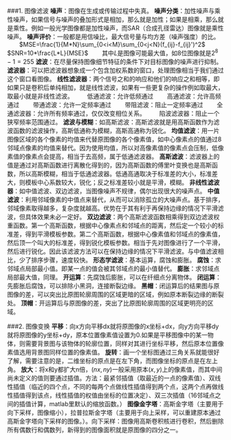 
###1.&#160;图像滤波
**噪声**：图像在生成或传输过程中失真。
**噪声分类**：加性噪声与乘性噪声，如果信号与噪声的叠加形式是相加，那么就是加性；如果是相乘，那么就是乘性。例如一般光学图像都是加性噪声，而SAR（合成孔径雷达）图像就是乘性噪声。
**噪声评价**：一般都是用信噪比，最大信号量与均方差（噪声强度）的比。
&emsp;&emsp;$MSE=\frac{1}{M*N}\sum_{0<i<M}\sum_{0<j<N}(f_{ij}-f_{ij}')^2$
&emsp;&emsp;$SNR=10*\frac{L*L}{MSE}$
&emsp;&emsp;其中$L$是图像可能最大值，如8位图像就是$2^8-1=255$
**滤波**：在尽量保持图像细节特征的条件下对目标图像的噪声进行抑制。
**滤波器**：可以把滤波器想象成一个包含加权系数的窗口，处理图像相当于我们通过这个窗口看图像。
**线性滤波器**：两个信号之和的响应和他们的响应之和相等，即如果只是卷积后单纯相加，就是线性滤波，如果有一些更复杂的操作例如取最大，取最小就是非线性滤波。
&emsp;&emsp;低通滤波：允许低频通过
&emsp;&emsp;高通滤波：允许高频通过
&emsp;&emsp;带通滤波：允许一定频率通过
&emsp;&emsp;带阻滤波：阻止一定频率通过
&emsp;&emsp;全通滤波器：允许所有频率通过，仅仅改变相位关系。
&emsp;&emsp;陷波滤波器：阻止一个狭窄频率范围通过。
**滤波与模糊**：如高斯滤波：高斯滤波就是用高斯函数作为滤波函数的滤波操作，高斯低通称为模糊，高斯高通称为锐化。
**均值滤波**：用一片图像区域的各个像素的均值来代替原图像的各个像素值，如中心像素点的值通过8邻域点像素的均值来替代。因为使用均值，所以对高像素值的像素点会压制，低像素值的像素点会提高，相当于去高频，属于低通滤波器。
**高斯滤波**：滤波器上的值是通过对高斯函数进行离散化得到的，因为高斯函数的傅里叶变换也是高斯函数，所以高斯模糊，相当于低通滤波器。低通高通取决于标准差的大小，标准差大，则模板中心系数较大，锐化；反之标准差较小就是平滑，模糊。
**非线性滤波器**：如中值滤波、双边滤波，当图像噪声不规律，偶尔出现很大的噪声点。
**中值滤波**：利用邻域像素的中值点来替代，从而可以消除孤立的大噪声点。基于排序，邻域像素取得越多，复杂度就越高。优势在于其有利于再保持边缘的情况下平滑滤波，但具体效果未必一定好。
**双边滤波**：两个高斯滤波函数相乘得到双边滤波权重函数。第一个高斯函数，根据中心像素点和邻域点的距离，然后定一个较小的标准差，得到平滑模板参数。第二个高斯函数，根据中心像素值和邻域点的像素值，然后顶一个叫大的标准差，得到锐化模板参数。相当于先对图像进行了一个平滑，然后进行锐化。因此该滤波方法可以在保持边缘的情况下平滑滤波。与中值滤波相比，少了排序步骤，速度较快。
**形态学滤波**：基本运算，腐蚀和膨胀。
**腐蚀**：求邻域点局部最小值。即某一点的值会被其邻域点的最小值替代。
**膨胀**：求邻域点局部最大值，同理。
**开运算**：先腐蚀后膨胀，可以在纤细点分离物体。
**闭运算**：先膨胀后腐蚀，可以排除小黑洞，连接断裂边缘。
**黑帽**：闭运算后的结果图与原图像的差，可以突出比原图轮廓周围的区域更暗的区域，例如原本断裂边缘的断裂处。
**顶帽**：开运算后与原图像的差，突出了比原图轮廓周围的区域更明亮的区域。

###2.&#160;图像变换
**平移**：向x方向平移dx就将原图像的x坐标+dx，向y方向平移dy就将原图像的y坐标+dy，原本位置像素值设置为0.如果是平移图像中的某一物体，则需要背景图与该物体的轮廓位置，同样对其进行坐标平移，然后原本位置像素值选用背景图同样位置的像素值。
**旋转**：画一个坐标图通过三角关系就能很好了解，需要注意的是，二维坐标的原点是在左下角，而图像坐标的原点是在左上角。
**放大**：将x和y都扩大n倍，$(nx,ny)$一般采用原本$(x,y)$上的像素值，而其中间尚未定义的值则要通过插值。方法：最紧邻插值（取最近的一点的像素值）、双线性插值（临近的四个点，不同的每两个点做线性插值得到两个点，这两个点再做线性插值得到该点，线性插值的权值由坐标的位置决定）、双三次插值（16邻域点之间的插值计算，matlab里默认的缩放函数。）
**图像金字塔**：高斯金字塔（主要用于向下采样，图像缩小），拉普拉斯金字塔（主要用于向上采样，可以重建原本通过高斯金字塔向下采样的图像。）。向下采样：图像用高斯卷积核进行卷积，然后删除所有偶数行和偶数列，新得到的图像面积就是原图像的四分之一。
